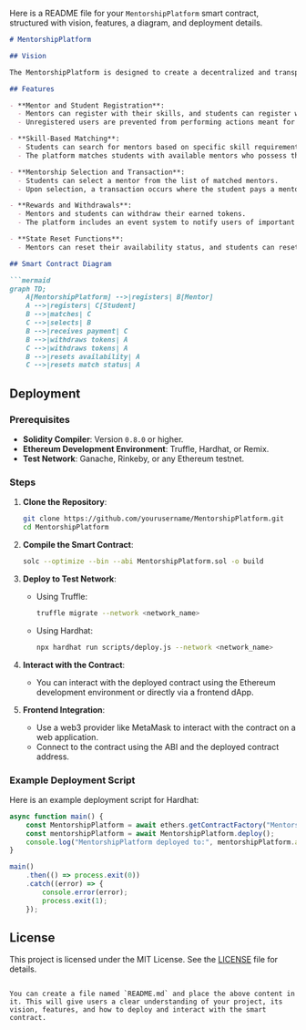 Here is a README file for your `MentorshipPlatform` smart contract, structured with vision, features, a diagram, and deployment details.

```markdown
# MentorshipPlatform

## Vision

The MentorshipPlatform is designed to create a decentralized and transparent environment where mentors can offer their expertise to students seeking guidance. By leveraging the Ethereum blockchain, the platform ensures trust, security, and fair compensation for mentors while allowing students to find mentors that match their learning requirements.

## Features

- **Mentor and Student Registration**: 
  - Mentors can register with their skills, and students can register with their learning requirements.
  - Unregistered users are prevented from performing actions meant for registered mentors or students.

- **Skill-Based Matching**: 
  - Students can search for mentors based on specific skill requirements.
  - The platform matches students with available mentors who possess the required skills.

- **Mentorship Selection and Transaction**: 
  - Students can select a mentor from the list of matched mentors.
  - Upon selection, a transaction occurs where the student pays a mentorship fee to the mentor.

- **Rewards and Withdrawals**: 
  - Mentors and students can withdraw their earned tokens.
  - The platform includes an event system to notify users of important actions like mentor registration, student registration, matching, and transactions.

- **State Reset Functions**: 
  - Mentors can reset their availability status, and students can reset their match status, allowing them to participate in new mentorship cycles.

## Smart Contract Diagram

```mermaid
graph TD;
    A[MentorshipPlatform] -->|registers| B[Mentor]
    A -->|registers| C[Student]
    B -->|matches| C
    C -->|selects| B
    B -->|receives payment| C
    B -->|withdraws tokens| A
    C -->|withdraws tokens| A
    B -->|resets availability| A
    C -->|resets match status| A
```

## Deployment

### Prerequisites

- **Solidity Compiler**: Version `0.8.0` or higher.
- **Ethereum Development Environment**: Truffle, Hardhat, or Remix.
- **Test Network**: Ganache, Rinkeby, or any Ethereum testnet.

### Steps

1. **Clone the Repository**: 
    ```bash
    git clone https://github.com/yourusername/MentorshipPlatform.git
    cd MentorshipPlatform
    ```

2. **Compile the Smart Contract**:
    ```bash
    solc --optimize --bin --abi MentorshipPlatform.sol -o build
    ```

3. **Deploy to Test Network**:
    - Using Truffle:
        ```bash
        truffle migrate --network <network_name>
        ```
    - Using Hardhat:
        ```bash
        npx hardhat run scripts/deploy.js --network <network_name>
        ```

4. **Interact with the Contract**:
    - You can interact with the deployed contract using the Ethereum development environment or directly via a frontend dApp.

5. **Frontend Integration**:
    - Use a web3 provider like MetaMask to interact with the contract on a web application.
    - Connect to the contract using the ABI and the deployed contract address.

### Example Deployment Script

Here is an example deployment script for Hardhat:

```javascript
async function main() {
    const MentorshipPlatform = await ethers.getContractFactory("MentorshipPlatform");
    const mentorshipPlatform = await MentorshipPlatform.deploy();
    console.log("MentorshipPlatform deployed to:", mentorshipPlatform.address);
}

main()
    .then(() => process.exit(0))
    .catch((error) => {
        console.error(error);
        process.exit(1);
    });
```

## License

This project is licensed under the MIT License. See the [LICENSE](LICENSE) file for details.
```

You can create a file named `README.md` and place the above content in it. This will give users a clear understanding of your project, its vision, features, and how to deploy and interact with the smart contract.
